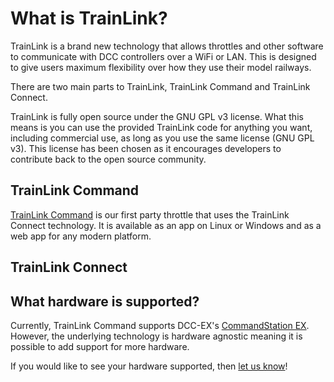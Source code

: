 # What is TrainLink?

TrainLink is a brand new technology that allows throttles and other software to communicate with DCC controllers over a WiFi or LAN. This is designed to give users maximum flexibility over how they use their model railways.

There are two main parts to TrainLink, TrainLink Command and TrainLink Connect.

TrainLink is fully open source under the GNU GPL v3 license. What this means is you can use the provided TrainLink code for anything you want, including commercial use, as long as you use the same license (GNU GPL v3). This license has been chosen as it encourages developers to contribute back to the open source community.

## TrainLink Command

[TrainLink Command](./trainlink-command/features.md) is our first party throttle that uses the TrainLink Connect technology.
It is available as an app on Linux or Windows and as a web app for any modern platform.

## TrainLink Connect

## What hardware is supported?

Currently, TrainLink Command supports DCC-EX's [CommandStation EX](https://dcc-ex.com/ex-commandstation/index.html).
However, the underlying technology is hardware agnostic meaning it is possible to add support for more hardware.

If you would like to see your hardware supported, then [let us know](./support.md)!
